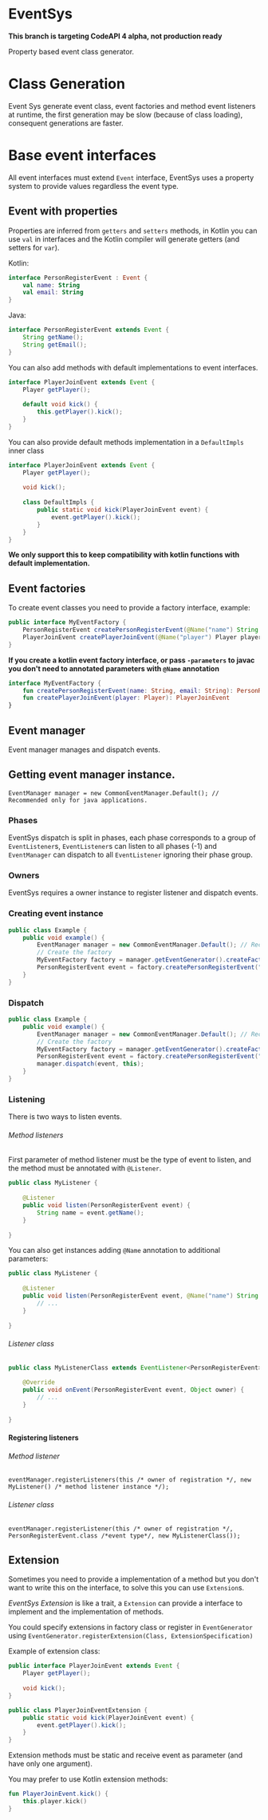 # EventSys

**This branch is targeting CodeAPI 4 alpha, not production ready**

Property based event class generator.

# Class Generation

Event Sys generate event class, event factories and method event listeners at runtime, the first generation may be slow (because of class loading), consequent generations are faster.

# Base event interfaces

All event interfaces must extend `Event` interface, EventSys uses a property system to provide values regardless the event type.

## Event with properties

Properties are inferred from `getters` and `setters` methods, in Kotlin you can use `val` in interfaces and the Kotlin compiler will generate getters (and setters for `var`).

Kotlin:
```kotlin
interface PersonRegisterEvent : Event {
    val name: String
    val email: String
}
```

Java:
```java
interface PersonRegisterEvent extends Event {
    String getName();
    String getEmail();
}
```

You can also add methods with default implementations to event interfaces.

```java
interface PlayerJoinEvent extends Event {
    Player getPlayer();
    
    default void kick() {
        this.getPlayer().kick();
    }
}
```

You can also provide default methods implementation in a `DefaultImpls` inner class

```java
interface PlayerJoinEvent extends Event {
    Player getPlayer();
    
    void kick();
    
    class DefaultImpls {
        public static void kick(PlayerJoinEvent event) {
            event.getPlayer().kick();
        }
    }
}
```

**We only support this to keep compatibility with kotlin functions with default implementation.**

## Event factories

To create event classes you need to provide a factory interface, example:

```java
public interface MyEventFactory {
    PersonRegisterEvent createPersonRegisterEvent(@Name("name") String name, @Name("email") String email);
    PlayerJoinEvent createPlayerJoinEvent(@Name("player") Player player);
}
```

**If you create a kotlin event factory interface, or pass `-parameters` to javac you don't need to annotated parameters with `@Name` annotation**

```kotlin
interface MyEventFactory {
    fun createPersonRegisterEvent(name: String, email: String): PersonRegisterEvent
    fun createPlayerJoinEvent(player: Player): PlayerJoinEvent
}
```

## Event manager

Event manager manages and dispatch events.

## Getting event manager instance.

```
EventManager manager = new CommonEventManager.Default(); // Recommended only for java applications.
```

### Phases

EventSys dispatch is split in phases, each phase corresponds to a group of `EventListener`s, `EventListener`s can listen to all phases (-1) and `EventManager` can dispatch to all `EventListener` ignoring their phase group.

### Owners

EventSys requires a owner instance to register listener and dispatch events.

### Creating event instance

```java
public class Example {
    public void example() {
        EventManager manager = new CommonEventManager.Default(); // Recommended only for java applications.
        // Create the factory
        MyEventFactory factory = manager.getEventGenerator().createFactory(MyEventFactory.class);
        PersonRegisterEvent event = factory.createPersonRegisterEvent("Username", "username@domain.com");        
    }
}
```

### Dispatch

```java
public class Example {
    public void example() {
        EventManager manager = new CommonEventManager.Default(); // Recommended only for java applications.
        // Create the factory
        MyEventFactory factory = manager.getEventGenerator().createFactory(MyEventFactory.class);
        PersonRegisterEvent event = factory.createPersonRegisterEvent("Username", "username@domain.com");
        manager.dispatch(event, this);
    }
}
```

### Listening

There is two ways to listen events.

###### Method listeners

First parameter of method listener must be the type of event to listen, and the method must be annotated with `@Listener`.

```java
public class MyListener {
    
    @Listener
    public void listen(PersonRegisterEvent event) {
        String name = event.getName();
    }
    
}
```

You can also get instances adding `@Name` annotation to additional parameters:

```java
public class MyListener {
    
    @Listener
    public void listen(PersonRegisterEvent event, @Name("name") String name, @Name("email") String email) {
        // ...
    }
    
}
```

###### Listener class

```java
public class MyListenerClass extends EventListener<PersonRegisterEvent> {
    
    @Override
    public void onEvent(PersonRegisterEvent event, Object owner) {
        // ...
    }
    
}
```

#### Registering listeners

###### Method listener

```
eventManager.registerListeners(this /* owner of registration */, new MyListener() /* method listener instance */);
```

###### Listener class

```
eventManager.registerListener(this /* owner of registration */, PersonRegisterEvent.class /*event type*/, new MyListenerClass());
```

## Extension

Sometimes you need to provide a implementation of a method but you don't want to write this on the interface, to solve this you can use `Extension`s.
 
*EventSys Extension* is like a trait, a `Extension` can provide a interface to implement and the implementation of methods.

You could specify extensions in factory class or register in `EventGenerator` using `EventGenerator.registerExtension(Class, ExtensionSpecification)`

Example of extension class:

```java
public interface PlayerJoinEvent extends Event {
    Player getPlayer();
    
    void kick();
}

public class PlayerJoinEventExtension {
    public static void kick(PlayerJoinEvent event) {
        event.getPlayer().kick();
    }
}
```

Extension methods must be static and receive event as parameter (and have only one argument).

You may prefer to use Kotlin extension methods:

```kotlin
fun PlayerJoinEvent.kick() {
    this.player.kick()
}
```

